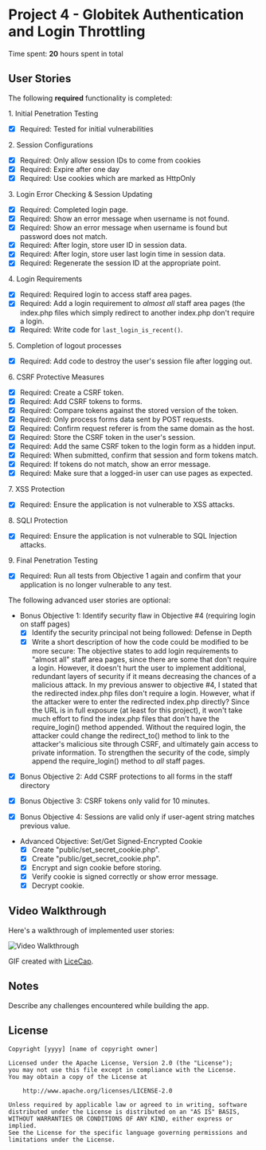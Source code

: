 
# Project 4 - Globitek Authentication and Login Throttling

Time spent: **20** hours spent in total

## User Stories

The following **required** functionality is completed:

1\. Initial Penetration Testing
  * [X] Required: Tested for initial vulnerabilities

2\. Session Configurations
  * [X]  Required: Only allow session IDs to come from cookies
  * [X]  Required: Expire after one day
  * [X]  Required: Use cookies which are marked as HttpOnly

3\. Login Error Checking & Session Updating
  * [X]  Required: Completed login page.
  * [X]  Required: Show an error message when username is not found.
  * [X]  Required: Show an error message when username is found but password does not match.
  * [X]  Required: After login, store user ID in session data.
  * [X]  Required: After login, store user last login time in session data.
  * [X]  Required: Regenerate the session ID at the appropriate point.

4\. Login Requirements 
  * [X]  Required: Required login to access staff area pages.
  * [X]  Required: Add a login requirement to *almost all* staff area pages (the index.php files which simply redirect to another index.php don't require a login. 
  * [X]  Required: Write code for `last_login_is_recent()`.

5\. Completion of logout processes
  * [X]  Required: Add code to destroy the user's session file after logging out.

6\. CSRF Protective Measures
  * [X]  Required: Create a CSRF token.
  * [X]  Required: Add CSRF tokens to forms.
  * [X]  Required: Compare tokens against the stored version of the token.
  * [X]  Required: Only process forms data sent by POST requests.
  * [X]  Required: Confirm request referer is from the same domain as the host.
  * [X]  Required: Store the CSRF token in the user's session.
  * [X]  Required: Add the same CSRF token to the login form as a hidden input.
  * [X]  Required: When submitted, confirm that session and form tokens match.
  * [X]  Required: If tokens do not match, show an error message.
  * [X]  Required: Make sure that a logged-in user can use pages as expected.

7\. XSS Protection
  * [X]  Required: Ensure the application is not vulnerable to XSS attacks.

8\. SQLI Protection
  * [X]  Required: Ensure the application is not vulnerable to SQL Injection attacks.

9\. Final Penetration Testing
  * [X] Required: Run all tests from Objective 1 again and confirm that your application is no longer vulnerable to any test.


The following advanced user stories are optional:

* Bonus Objective 1: Identify security flaw in Objective #4 (requiring login on staff pages)
  * [X]  Identify the security principal not being followed: Defense in Depth
  * [X]  Write a short description of how the code could be modified to be more secure:
	 The objective states to add login requirements to "almost all" staff area pages, since there are some that don't require a login. However, it doesn't hurt the user to implement additional, redundant layers of security if it means decreasing the chances of a malicious attack. In my previous answer to objective #4, I stated that the redirected index.php files don't require a login. However, what if the attacker were to enter the redirected index.php directly? Since the URL is in full exposure (at least for this project), it won't take much effort to find the index.php files that don't have the require_login() method appended. Without the required login, the attacker could change the redirect_to() method to link to the attacker's malicious site through CSRF, and ultimately gain access to private information. To strengthen the security of the code, simply append the require_login() method to *all* staff pages.

* [X] Bonus Objective 2: Add CSRF protections to all forms in the staff directory

* [X]  Bonus Objective 3: CSRF tokens only valid for 10 minutes.

* [X]  Bonus Objective 4: Sessions are valid only if user-agent string matches previous value.

* Advanced Objective: Set/Get Signed-Encrypted Cookie
  * [X]  Create "public/set\_secret\_cookie.php".
  * [X]  Create "public/get\_secret\_cookie.php".
  * [X]  Encrypt and sign cookie before storing.
  * [X]  Verify cookie is signed correctly or show error message.
  * [X]  Decrypt cookie.

## Video Walkthrough

Here's a walkthrough of implemented user stories:

<img src='http://i.imgur.com/link/to/your/gif/file.gif' title='Video Walkthrough' width='' alt='Video Walkthrough' />

GIF created with [LiceCap](http://www.cockos.com/licecap/).

## Notes

Describe any challenges encountered while building the app.

## License

    Copyright [yyyy] [name of copyright owner]

    Licensed under the Apache License, Version 2.0 (the "License");
    you may not use this file except in compliance with the License.
    You may obtain a copy of the License at

        http://www.apache.org/licenses/LICENSE-2.0

    Unless required by applicable law or agreed to in writing, software
    distributed under the License is distributed on an "AS IS" BASIS,
    WITHOUT WARRANTIES OR CONDITIONS OF ANY KIND, either express or implied.
    See the License for the specific language governing permissions and
    limitations under the License.
